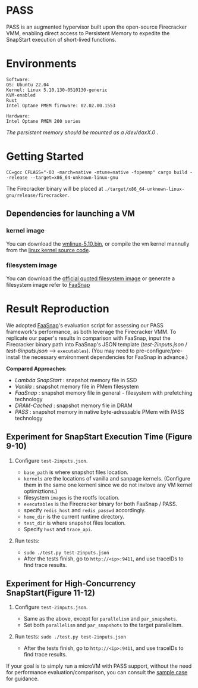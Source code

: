 # PASS

PASS is an augmented hypervisor built upon the open-source Firecracker VMM, enabling direct access to Persistent Memory to expedite the SnapStart execution of short-lived functions.

# Environments

```
Software:
OS: Ubuntu 22.04
Kernel: Linux 5.10.130-0510130-generic
KVM-enabled
Rust
Intel Optane PMEM firmware: 02.02.00.1553

Hardware:
Intel Optane PMEM 200 series 
```
*The persistent memory should be mounted as a /dev/daxX.0 .*


# Getting Started
```
CC=gcc CFLAGS="-O3 -march=native -mtune=native -fopenmp" cargo build --release --target=x86_64-unknown-linux-gnu
```
The Firecracker binary will be placed at `./target/x86_64-unknown-linux-gnu/release/firecracker`.

## Dependencies for launching a VM

### kernel image

You can download the [vmlinux-5.10.bin](https://drive.google.com/file/d/1ylhPWuGstSbB9-qmxJzeZwWTJk0cN8lf/view?usp=sharing), or compile the vm kernel mannully from the [linux kernel source code](https://cdn.kernel.org/pub/linux/kernel/v5.x/linux-5.10.130.tar.xz).

### filesystem image
You can download the [official quoted filesystem image](https://github.com/firecracker-microvm/firecracker/blob/main/docs/getting-started.md#getting-a-rootfs-and-guest-kernel-image) or generate a filesystem image refer to [FaaSnap](https://github.com/ucsdsysnet/faasnap/blob/6d47f5a808d34d37213c57e42a302b351e904614/README.md#L20)


# Result Reproduction

We adopted [FaaSnap](https://github.com/ucsdsysnet/faasnap.git)'s evaluation script for assessing our PASS framework's performance, as both leverage the Firecracker VMM. To replicate our paper's results in comparison with FaaSnap, input the Firecracker binary path into FaaSnap's JSON template (*test-2inputs.json* / *test-6inputs.json* --> `executables`). 
(You may need to pre-configure/pre-install the necessary environment dependencies for FaaSnap in advance.)

**Compared Approaches**:

- *Lambda SnapStart* : snapshot memory file in SSD
- *Vanilla* : snapshot memory file in PMem filesystem
- *FaaSnap* : snapshot memory file in general - filesystem with prefetching technology
- *DRAM-Cached* : snapshot memory file in DRAM
- *PASS* : snapshot memory in native byte-adressable PMem with PASS technology


## Experiment for SnapStart Execution Time (Figure 9-10)
1. Configure `test-2inputs.json`.

    - `base_path` is where snapshot files location. 
    - `kernels` are the locations of vanilla and sanpage kernels. (Configure them in the same one kernenl since we do not invlove any VM kernel optimiztions.)
    - filesystem `images` is the rootfs location.
    - `executables` is the Firecracker binary for both FaaSnap / PASS.
    - specify `redis_host` and `redis_passwd` accordingly.
    - `home_dir` is the current runtime directory.
    - `test_dir` is where snapshot files location. 
    - Specify `host` and `trace_api`.
 

1. Run tests:
    - `sudo ./test.py test-2inputs.json`
    - After the tests finish, go to `http://<ip>:9411`, and use traceIDs to find trace results.

## Experiment for High-Concurrency SnapStart(Figure 11-12)
1. Configure `test-2inputs.json`.
    - Same as the above, except for `parallelism` and `par_snapshots`.
    - Set both `parallelism` and `par_snapshots` to the target parallelism.

1. Run tests:
    `sudo ./test.py test-2inputs.json`
    - After the tests finish, go to `http://<ip>:9411`, and use traceIDs to find trace results.

If your goal is to simply run a microVM with PASS support, without the need for performance evaluation/comparison, you can consult the [sample case](./docs/PASS_Usage.md) for guidance.